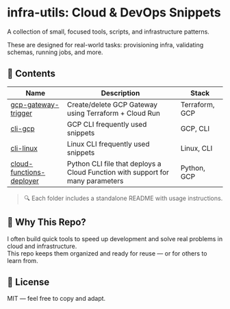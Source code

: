 # infra-utils: Cloud & DevOps Snippets

A collection of small, focused tools, scripts, and infrastructure patterns.

These are designed for real-world tasks: provisioning infra, validating schemas, running jobs, and more.

## 🔧 Contents

| Name                          | Description                                                 | Stack            |
|-------------------------------|-------------------------------------------------------------|------------------|
| [gcp-gateway-trigger](./gcp-gateway-trigger) | Create/delete GCP Gateway using Terraform + Cloud Run       | Terraform, GCP   |
| [cli-gcp](./cli-gcp) | GCP CLI frequently used snippets       | GCP, CLI   |
| [cli-linux](./cli-linux) | Linux CLI frequently used snippets       | Linux, CLI   |
| [cloud-functions-deployer](./cloud-functions-deployer) | Python CLI file that deploys a Cloud Function with support for many parameters       | Python, GCP   |

> 🔍 Each folder includes a standalone README with usage instructions.

## 🧠 Why This Repo?

I often build quick tools to speed up development and solve real problems in cloud and infrastructure.  
This repo keeps them organized and ready for reuse — or for others to learn from.

## 📜 License

MIT — feel free to copy and adapt.
